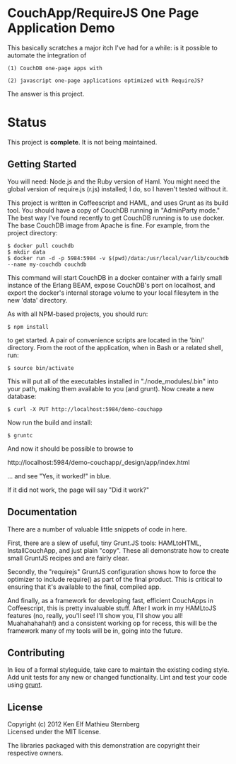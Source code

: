 # CouchApp/RequireJS One Page Application Demo

This basically scratches a major itch I've had for a while: is it
possible to automate the integration of 

    (1) CouchDB one-page apps with

    (2) javascript one-page applications optimized with RequireJS?

The answer is this project.

# Status

This project is **complete**.  It is not being maintained.

## Getting Started

You will need: Node.js and the Ruby version of Haml.  You might need
the global version of require.js (r.js) installed; I do, so I haven't
tested without it.

This project is written in Coffeescript and HAML, and uses Grunt as its
build tool.  You should have a copy of CouchDB running in "AdminParty
mode."  The best way I've found recently to get CouchDB running is to
use docker.  The base CouchDB image from Apache is fine.  For example,
from the project directory:

    $ docker pull couchdb
    $ mkdir data
    $ docker run -d -p 5984:5984 -v $(pwd)/data:/usr/local/var/lib/couchdb --name my-couchdb couchdb

This command will start CouchDB in a docker container with a fairly
small instance of the Erlang BEAM, expose CouchDB's port on localhost,
and export the docker's internal storage volume to your local filesytem
in the new 'data' directory.

As with all NPM-based projects, you should run:

    $ npm install

to get started.  A pair of convenience scripts are located in the
'bin/' directory.  From the root of the application, when in Bash or a
related shell, run:

    $ source bin/activate

This will put all of the executables installed in
"./node_modules/.bin" into your path, making them available to you
(and grunt).  Now create a new database:

    $ curl -X PUT http://localhost:5984/demo-couchapp

Now run the build and install:

    $ gruntc

And now it should be possible to browse to 

http://localhost:5984/demo-couchapp/_design/app/index.html

... and see "Yes, it worked!" in blue.

If it did not work, the page will say "Did it work?"

## Documentation

There are a number of valuable little snippets of code in here.  

First, there are a slew of useful, tiny Grunt.JS tools: HAMLtoHTML,
InstallCouchApp, and just plain "copy".  These all demonstrate how to
create small GruntJS recipes and are fairly clear.

Secondly, the "requirejs" GruntJS configuration shows how to force the
optimizer to include require() as part of the final product.  This is
critical to ensuring that it's available to the final, compiled app.

And finally, as a framework for developing fast, efficient CouchApps
in Coffeescript, this is pretty invaluable stuff.  After I work in my
HAMLtoJS features (no, really, you'll see!  I'll show you, I'll show
you all! Muahahahahah!) and a consistent working op for recess, this
will be the framework many of my tools will be in, going into the
future.

## Contributing

In lieu of a formal styleguide, take care to maintain the existing
coding style. Add unit tests for any new or changed
functionality. Lint and test your code using
[grunt](https://github.com/cowboy/grunt).

## License
Copyright (c) 2012 Ken Elf Mathieu Sternberg  
Licensed under the MIT license.

The libraries packaged with this demonstration are copyright their
respective owners.
